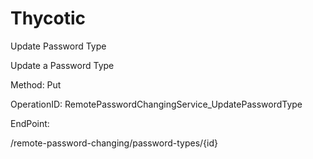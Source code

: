 #     Thycotic


Update Password Type

Update a Password Type

Method: Put

OperationID: RemotePasswordChangingService_UpdatePasswordType

EndPoint:

/remote-password-changing/password-types/{id}

